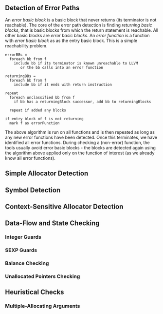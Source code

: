 
## Detection of Error Paths

An *error basic block* is a basic block that never returns (its terminator
is not reachable).  The core of the error path detection is finding
*returning basic blocks*, that is basic blocks from which the return
statement is reachable.  All other basic blocks are *error basic blocks*. 
An *error function* is a function with *error basic block* as as the entry
basic block. This is a simple reachability problem.

```
errorBBs =
  foreach bb from f
    include bb if its terminator is known unreachable to LLVM
       or the bb calls into an error function
      
returningBBs =
  foreach bb from f
    include bb if it ends with return instruction

repeat
  foreach unclassified bb from f
    if bb has a returningBlock successor, add bb to returningBlocks

  repeat if added any blocks

if entry block of f is not returning
  mark f as errorFunction
```

The above algorithm is run on all functions and is then repeated as long as
any new error functions have been detected. Once this terminates, we have
identified all error functions. During checking a (non-error) function, the
tools usually avoid error basic blocks - the blocks are detected again using
the algorithm above applied only on the function of interest (as we already
know all error functions).

## Simple Allocator Detection

## Symbol Detection

## Context-Sensitive Allocator Detection

## Data-Flow and State Checking

### Integer Guards

### SEXP Guards

### Balance Checking

### Unallocated Pointers Checking

## Heuristical Checks

### Multiple-Allocating Arguments
